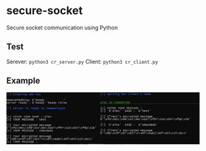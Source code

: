 # secure-socket
Secure socket communication using Python

## Test
Serever: 
    ```python3 cr_server.py```
Client: 
    ```python3 cr_client.py```
## Example

![test](https://github.com/pydemo/secure-socket/blob/main/cr_test.JPG?raw=true)
